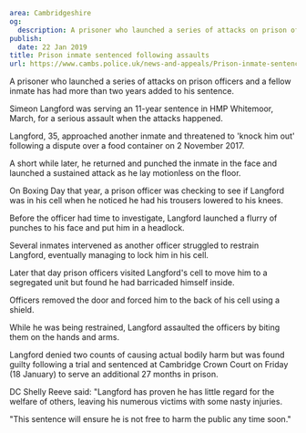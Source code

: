 ```yaml
area: Cambridgeshire
og:
  description: A prisoner who launched a series of attacks on prison officers and a fellow inmate has had more than two years added to his sentence.
publish:
  date: 22 Jan 2019
title: Prison inmate sentenced following assaults
url: https://www.cambs.police.uk/news-and-appeals/Prison-inmate-sentenced-following-assaults
```

A prisoner who launched a series of attacks on prison officers and a fellow inmate has had more than two years added to his sentence.

Simeon Langford was serving an 11-year sentence in HMP Whitemoor, March, for a serious assault when the attacks happened.

Langford, 35, approached another inmate and threatened to 'knock him out' following a dispute over a food container on 2 November 2017.

A short while later, he returned and punched the inmate in the face and launched a sustained attack as he lay motionless on the floor.

On Boxing Day that year, a prison officer was checking to see if Langford was in his cell when he noticed he had his trousers lowered to his knees.

Before the officer had time to investigate, Langford launched a flurry of punches to his face and put him in a headlock.

Several inmates intervened as another officer struggled to restrain Langford, eventually managing to lock him in his cell.

Later that day prison officers visited Langford's cell to move him to a segregated unit but found he had barricaded himself inside.

Officers removed the door and forced him to the back of his cell using a shield.

While he was being restrained, Langford assaulted the officers by biting them on the hands and arms.

Langford denied two counts of causing actual bodily harm but was found guilty following a trial and sentenced at Cambridge Crown Court on Friday (18 January) to serve an additional 27 months in prison.

DC Shelly Reeve said: "Langford has proven he has little regard for the welfare of others, leaving his numerous victims with some nasty injuries.

"This sentence will ensure he is not free to harm the public any time soon."
